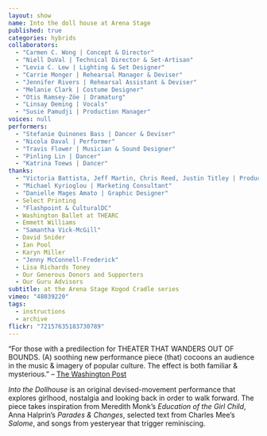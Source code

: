 ```yaml
---
layout: show
name: Into the doll house at Arena Stage
published: true
categories: hybrids
collaborators: 
  - "Carmen C. Wong | Concept & Director"
  - "Niell DuVal | Technical Director & Set-Artisan"
  - "Levia C. Lew | Lighting & Set Designer"
  - "Carrie Monger | Rehearsal Manager & Deviser"
  - "Jennifer Rivers | Rehearsal Assistant & Deviser"
  - "Melanie Clark | Costume Designer"
  - "Otis Ramsey-Zöe | Dramaturg"
  - "Linsay Deming | Vocals"
  - "Susie Pamudji | Production Manager"
voices: null
performers: 
  - "Stefanie Quinones Bass | Dancer & Deviser"
  - "Nicola Daval | Performer"
  - "Travis Flower | Musician & Sound Designer"
  - "Pinling Lin | Dancer"
  - "Katrina Toews | Dancer"
thanks: 
  - "Victoria Battista, Jeff Martin, Chris Reed, Justin Titley | Production Assistants"
  - "Michael Kyrioglou | Marketing Consultant"
  - "Danielle Mages Amato | Graphic Designer"
  - Select Printing
  - "Flashpoint & CulturalDC"
  - Washington Ballet at THEARC
  - Emmett Williams
  - "Samantha Vick-McGill"
  - David Snider
  - Ian Pool
  - Karyn Miller
  - "Jenny McConnell-Frederick"
  - Lisa Richards Toney
  - Our Generous Donors and Supporters
  - Our Guru Advisors
subtitle: at the Arena Stage Kogod Cradle series
vimeo: "48039220"
tags: 
  - instructions
  - archive
flickr: "72157635183730789"
---
```


“For those with a predilection for THEATER THAT WANDERS OUT OF BOUNDS. (A) soothing new performance piece (that) cocoons an audience in the music & imagery of popular culture. The effect is both familiar & mysterious.” – [The Washington Post](http://www.washingtonpost.com/lifestyle/style/theater-floating-evocatively-in-a-young-womans-reverie/2012/02/22/gIQA9R8KUR_story.html)

_Into the Dollhouse_ is an original devised-movement performance that explores girlhood, nostalgia and looking back in order to walk forward. The piece takes inspiration from Meredith Monk’s _Education of the Girl Child_, Anna Halprin’s _Parades & Changes_, selected text from Charles Mee’s _Salome_, and songs from yesteryear that trigger reminiscing.